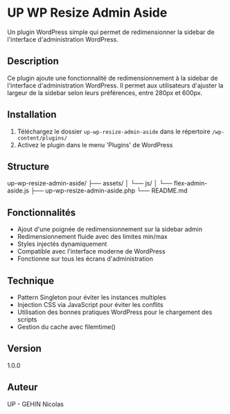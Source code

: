 # UP WP Resize Admin Aside

Un plugin WordPress simple qui permet de redimensionner la sidebar de l'interface d'administration WordPress.

## Description

Ce plugin ajoute une fonctionnalité de redimensionnement à la sidebar de l'interface d'administration WordPress. Il permet aux utilisateurs d'ajuster la largeur de la sidebar selon leurs préférences, entre 280px et 600px.

## Installation

1. Téléchargez le dossier `up-wp-resize-admin-aside` dans le répertoire `/wp-content/plugins/`
2. Activez le plugin dans le menu 'Plugins' de WordPress

## Structure
up-wp-resize-admin-aside/
├── assets/
│ └── js/
│ └── flex-admin-aside.js
├── up-wp-resize-admin-aside.php
└── README.md

## Fonctionnalités

- Ajout d'une poignée de redimensionnement sur la sidebar admin
- Redimensionnement fluide avec des limites min/max
- Styles injectés dynamiquement
- Compatible avec l'interface moderne de WordPress
- Fonctionne sur tous les écrans d'administration

## Technique

- Pattern Singleton pour éviter les instances multiples
- Injection CSS via JavaScript pour éviter les conflits
- Utilisation des bonnes pratiques WordPress pour le chargement des scripts
- Gestion du cache avec filemtime()

## Version
1.0.0

## Auteur
UP - GEHIN Nicolas

